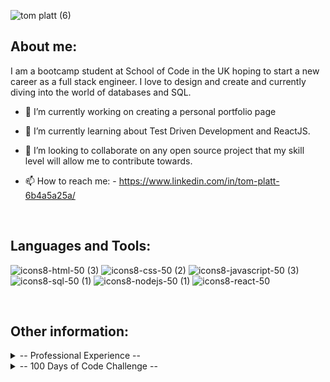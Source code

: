 ![tom platt (6)](https://github.com/tplatt92/tplatt92/assets/118260849/d96c68a2-cecc-4036-9e67-641c2fe6aa4a)

<h2>About me:</h2>
 I am a bootcamp student at School of Code in the UK hoping to start a new career as a full stack engineer. I love to design and create and currently diving into the world of databases and SQL. 

- 🔭 I’m currently working on creating a personal portfolio page 
- 🌱 I’m currently learning about Test Driven Development and ReactJS. 
- 👯 I’m looking to collaborate on any open source project that my skill level will allow me to contribute towards. 
- 📫 How to reach me: - https://www.linkedin.com/in/tom-platt-6b4a5a25a/

  <br>
<h2>Languages and Tools:</h2>

 
![icons8-html-50 (3)](https://github.com/tplatt92/tplatt92/assets/118260849/a41cd82b-3e2a-493d-bd4b-72ca3adf74c3)
![icons8-css-50 (2)](https://github.com/tplatt92/tplatt92/assets/118260849/3fe22a1d-2d09-4f63-83c8-ba552020705d)
![icons8-javascript-50 (3)](https://github.com/tplatt92/tplatt92/assets/118260849/eb0ecc7b-0473-4a75-9ad1-4a3c811dd67b)
![icons8-sql-50 (1)](https://github.com/tplatt92/tplatt92/assets/118260849/62c867b9-5ec2-496d-867f-64f97ef7b43b)
![icons8-nodejs-50 (1)](https://github.com/tplatt92/tplatt92/assets/118260849/d515d40a-6000-425b-ac10-7dec97fb1d2e)
![icons8-react-50](https://github.com/tplatt92/tplatt92/assets/118260849/4949473a-3a18-449d-838f-2ac94b2d6472)

<br>

<h2>Other information:</h2>

<details>
 <summary>-- Professional Experience --</summary>
 <h2>School of Code Bootcamp</h2>
 
 Thanks to my immersive experience at the School of Code bootcamp, I am emerging with a robust skill set and a dynamic mindset. I've mastered cutting-edge programming languages like JavaScript and React, equipping me to tackle complex coding challenges with confidence. My problem-solving abilities have been honed through real-world projects, where I learned to be the architect of innovative solutions.

Collaboration and teamwork are second nature to me now, having worked closely with diverse, talented peers in an environment that fosters creativity and mutual support. I'm adept at agile methodologies, ensuring that I can adapt swiftly to evolving project requirements.

The bootcamp not only taught me technical prowess but also emphasized soft skills. I've become an effective communicator, able to translate intricate technical jargon into comprehensible ideas for clients and team members alike. I’ve also developed resilience and adaptability, essential traits in the ever-changing tech landscape.

In addition to these skills, the bootcamp instilled in me a passion for continuous learning. I understand the importance of staying updated with the latest technologies and industry trends. With my hands-on experience and dedication to growth, I am ready to contribute effectively to any tech-driven project or team.

<h2>Primary School Teacher</h2>

Drawing on my rich background as a dedicated primary school teacher with a decade of experience, I bring a unique set of skills and attributes to the world of software engineering.

My years in the classroom have honed my communication abilities, enabling me to convey complex ideas with clarity and precision. I have a proven track record of adapting teaching methods to cater to diverse learning styles, showcasing my ability to tailor solutions to meet specific needs—a skill invaluable in programming, where understanding user requirements is crucial.

Patience and perseverance are my hallmarks, virtues that have enabled me to guide young minds through challenges. In the realm of coding, this means I approach problem-solving with tenacity and a calm demeanor, critical for debugging and troubleshooting intricate software issues.

Collaboration is at the heart of effective teaching, and I have cultivated the art of teamwork. I've led diverse groups of students and colleagues toward common goals, fostering a supportive environment where ideas flourish. These collaborative skills are directly applicable to agile development methodologies, ensuring seamless integration within a software engineering team.

In a rapidly changing educational landscape, I've become adept at embracing new technologies and incorporating them into my teaching methods. This adaptability is a cornerstone in the tech industry, where staying current with programming languages and tools is vital.

Moreover, my role demanded strong organizational skills to manage multiple tasks, deadlines, and diverse student needs. This aptitude for organization directly translates into efficient project management, ensuring that software development projects are completed on time and within scope.

Above all, my passion for education has given me a love for learning. Transitioning to software engineering, I am not just armed with technical skills, but also with a growth mindset and the enthusiasm to continually explore and innovate. With my blend of pedagogical expertise and newfound technical acumen, I am poised to make a significant impact in the world of software engineering.

</details>
<details>
<summary>-- 100 Days of Code Challenge --</summary>
<br>
Day 1: Continued with module 5 on Scrimba's front end career path - creating a twitter clone. Looked at Data attributes, how to create an interactive like button with counter. 

Day 2: Continued with creating a very basic twitter clone. Explored conditional rendering of CSS and how initialise CSS styles using conditional statements in JavaScript. I created a like button which toggles a red heart, a retweet button which glows green when clicked and a reply button which renders the replies onto the page when clicked and hides them when clicked again. 

Day 3: Looked at UUID's and how to generate them using a CDN. Imported and implemented the CDNs use to the twitter clone app. Generated a new UUID for each new tweet. 

Day 4: Rendered new tweets onto the twitter clone feed. Adding a new object to the existing array and finished the styling of the app. I enjoyed this project overall and found it challenging. Understanding the logic behind adding the button interactivity was difficult and something I definitely need to explore further in the next solo project. 

Day 5: Started a solo project of a restaurant ordering app following a figma design. I rendered the HTML into the browser using JavaScript and created a function which adds a food item to an order which is rendered below. Started to implement a remove function but struggled with this. 

Day 6: Finished implementing the remove item function and allowed for the tracking of the total price of the order. Also styled the app to the figma specifications. Added payment modal to appear when complete order button is pressed and used a form input fields to display input information. 

Day 7: Dove deeper into some essential JavaScript concepts. Learnt about object destructuring which enables us to get properties from objects and store into variables. I learnt about the .map(), join() methods and arrow functions and applied them to a variety of different coding exercises. 

Day 8: Learnt about the .reduce() method and completed a challenge which utilised all the learning from the past 2 days. It allowed me to apply object destructuring, .map(), .join(), .reduce() and utilise arrow functions. I then started to learn about the use cases of the ternary operator '?' and used it to refactor examples of code that used if/else statements. 

Day 9: Recapped arrow functions and ternary operators. Completed challenges to gain muscle memory and familiary when writing with the new syntax. 

Day 10: Used Scrimba and learnt about short circuiting with OR (||) and AND (&&) in order to make more concise conditional statements. Completed challenges that allowed me to apply this. 

Day 11: Finished module 5 using common constructor functions such as date() as well as looking at how to create my own error() constructors to handle error messages within my code. Continued with FreeCodeCamps data structures and algorithms module and tried to apply the knowledge I have learnt to write some basic algorithmic scripts which I was successful with to varying degrees. Practicing my JS application is definitely something I need to ensure I consistently practice. 

Day 12: Started my day with some codewars challenges to continue my JS application then began Scrimba Module 6 on responsive design. Looked at relative units such as %, em, and rems and their various applications. 

Day 13: Signed up to LeetCode and its 30 days of JavaScript problem set. Completed several problems to enhance my understanding of how to approach different problems using JS. 

Day 14: Solved severeal problems on CodeWars using JavaScript. Moved on to 7kyu challenges and learnt about a few new methods to convert values into numbers: the unary operator (+) to turn a string into a number; the Number() and parseInt() methods which offer greater control when converting values into numbers; Math.sqrt(n) which finds the square root of a number; as well as applying previous learnt methods such as .map(), .join(), .split(), for loops and arrow functions. 

Day 15: First day of my School of Code bootcamp. We were introduced to the staff and the challenges that lay ahead, we looked at how to become effective learners and what daily practices to adopt in order to get the most out the bootcamp.

Day 16: Started my day recapping useful string methods, and playing around with them in my dev tools. Methods like .length, finding an integer [], .includes,  and .indexOf. During the second day of the bootcamp we looked at useful developer tools such as AI, git and github. 

Day 17: Day 3 of School of code bootcamp. Had an incredibly interesting talk from Ira Rainey: a senior software engineer at Microsoft. We learnt a lot about imposter syndrome and growth mindset. In the afternoon we experimented with differed tools such as draw.io to help us create effective plans for our code, working collaboratively with others to solve different problems using AGILE. 

Day 18: Day 4 of School of Code Bootcamp. We dove deeper into using AGILE and other methods such as LEAN and MVP. We then planned our first Hackathon which was to create an escape room game using scratch. We utilised tools such as draw.io to create flow diagrams in order to help us plan out the day and looked at project management tools on Github like milestones and issues. 

Day 19: Day 5 of School of Code Bootcamp. Our first hackathon creating an escape room game using scratch. We worked throughout the day to produce a working piece of software with three different rooms. We were very happy with what we produced and presented it back to our cohort reflecting on what went well, what we could improve next time and included a demo of our planning process and the game itself. 

Day 20: With our JavaScript fundamentals week coming up, I reviewed the basics of JavaScript including Primitive values, string methods, the Math Object and simple Boolean logic including conditionals and comparison operators.

Day 21: Continued to review JS fundamentals today I focused on the array and object data structures. I looked at how to access and add/remove data from them and reviewed some important array methods including: push(), pop(), shift(), unshift(), slice(), splice() and more. Tomorrow morning I will review different ways of looping and iterating over data.

Day 22: Reviewed different loop types and explored their strengths and weaknesses. When different loops are most useful. Week 2 began of the School of Code bootcamp where we met our new teams for the weeks and began the day with an engaging workshop on growth mindset. In the afternoon we looked at some JavaScript fundamentals and went through exerises to practice some of those basics. 

Day 23: Starting the morning recapping arrays and objects before the bootcamp began. During the days bootcamp we focused on looping and functions. We looked at while, for loops and then function basics and higher order functions. We took on several challenges culminating in creating a function that would add and withdraw money from a bank account and update the accounts total. Into the evening I completed some codewars challenges that utilised some array methods like reduce() and filter(). 

Day 24: Started the morning recapping object Methods and using the 'this' keyword. Then went into the bootcamp confident as we were focusing on arrays and how to utilise them when building applications. We build a quiz application which stored answers within an array and then used conditionals to check whether user input matched that answer, keeping tracking of the users total score and reporting it to them at then end. In the evening I completed a couple of code wars challenges including one 6 kata challenge which I was very satisfied with. 

Day 25: Our second Hackathon creating a rock,paper, scissors game. It was a super fun day where we created a working game of rock, paper, scissors and even managed to go above and beyond by manipulating the DOM to render it out which presented some challenges which we overcame for the most part. We definitely needed to continue to embed AGILE principles and get comfortable with that workflow and utilise githubs project management features more effectively. 

Day 26: Embedded some of the weekly concepts learned using the exorcism platform which has been very enjoyable. 

Day 27: Decided to start a portfolio project in order to build a central hub to display my projects. I completed the navbar and learnt about the css clamp feature to create responsive typography. 

Day 28: Completed the hero section of my personal portfolio that was responsive to different screen sizes. Started the third week of school of code confident, we looked at debugging and how to use the dev tools to help debug. We learnt about different error types and how we can use systematic processes to handle them. 

Day 29: Completed the skills section, responsive to different screen sizes. During the bootcamp we focused on using JS to manipulate the DOM. We looked at grabbing, creating, and modifying different elements on the page. 

Day 30: Completed codewars challenges and achieved the 5kyu rank! We focused on JavaScript events and how we can use eventListeners to create dynamic user interactions. We completed a series of challenges that utilised different events and other concepts that we had previously learnt in week two which was challenging but really rewarding. 

Day 31: We recapped how we can get information from arrays and objects but utilising data sets which include several levels of nesting. Once we achieved that we looked at external API's and get requests using fetch, async functions, promises and await. This was a challenging day for me and I found understanding promises difficult, I did some extra reading in the evening in preparation for the hackathon where we would have to create our own weather application using an external API. 

Day 32: Hackathon day went incredibly well and my team and I were very happy with what we managed to achieve. We create a fully functioning weather application which used an external weather API and rendered out the information onto a clean looking interface. Even after the day was over, I took it upon myself to hook up another geolocation API in order for users to be able to input a location and get the weather from that API. 

Day 33: Completed the bootcamps weekend task which was to use another API and render out some information that had been displayed. I teamed up with another bootcamper and we used a Pokemon API to create our very own working Pokedex application. Using a Pokedex template, we hooked the API up to different elements and successfully rendered out the information we wanted to the pokedex. We were incredibly happy with the results. 

Day 34: Spent some time looking at ways to create animations and interesting SVGs. In the evening I started learning about Nodejs and npm. 

Day 35: Refreshed our knowledge from the previous week on APIs and learned about the setTimeout and setInterval functions. We then created a working clock that was connecting to our locations real time. 

Day 36: We were introduced to Nodejs and initial set up. How to initialise a node project and install different packages. 

Day 37: Used nodejs to create CRUD functions that would form the basis of our API in the hackathon at the end of the week.

Day 38: Introduced to expressjs to create our own server which would call upon different CRUD functions depending on what type of request would be created.

Day 39: Hackathon day: We had to create our own API from scratch with crud functionality and different types of HTML requests. We were successful and managed to complete the task and even some stretch goals. We managed to hook the backend up to the front end using the cors package. We created a button which generated a random quote to the page using a get request that delivered an array of quotes and then selected one at random. 

Day 40: Weekend project was to create our own functioning API on our own, I created CRUD functionality for an API that processed user data. 

Day 41: Continued with the weekend project and managed not only to get each type of request working but connected it to the front end and manageed to build out a sleek design which could add and retrieve user data using query parameters. 

Day 42: Introduced to databases and why they are preferred to in situations over a JSON API. 

Day 43: Started to learn SQL and how to create SQL query strings. Really enjoyed learning the syntax as it reads like english. We used a resource called SQL bolt to learn the basics. 

Day 44: Continued with SQL bolt which taught us about more complex queries involving aggregate functions and then different table joins. Ended the day with a SQL murder mystery challenge which put our skills to the test.

Day 45: Learnt about using nodejs to extract data from our database through different route handlers. 

Day 46: Hackathon Friday. Our group worked so well together which meant for a stress free hackathon. We ensured that we completed it properly with everyone on the same page and no one being left behind. We managed to create our own SQL database with a CRUD functioning API and it worked without hiccups. Finished our destination section and introduced ourselves to scoll trigger animations. We managed to create stacking panels with a smooth scroll implemented and it looks fantastic. 

Day 47: Completed the crew section on our space tourism site which included another scroll trigger animation. This time we wanted the panels to slide horizontally and we managed to achieve this after some teething issues. Overall we are really happy with it. 

Day 48: Continued work on the space tourism site. Managed to get the technology page working and is now fully responsive. Just need to figure out a way to position the image and size it correctly.

Day 49: We were introduced to testing and had a guest lecture on the imoportance of Test Driven Development and the advantages of automated testing rather than manual tesing. At the end of the day I filtered through our space projects and pruned unneccessary pieces of code. 

Day 50: We learnt about Unit testing using vitest. I really enjoyed today as we got to put out JS skills into practice by writing an ever increasingly complex function. What was difficult was remembering to use Test Driven Development priciples and ensure that we write the test first before we write any code. Although this seemed counterintuitive, I can appreciate the power of it and will start incorporating it into my working practices. 

Day 51: Today we learnt about end to end testing looking at user flows and how we can test that they work as expected using Playwright. This was a really interesting tool that includes a useful GUI that shows you what your tests are doing. We looked at how to use different locators, actions and assertions. Started to learn react and began the react library course of FreeCodeCamp.

Day 52: Looked into API testing using a combination of different testing packages like vitest and supertest. It was really interesting to see how we could similate different requests and automate them rather than using thunderclient. Continued with the React course into the evening. 

Day 53: Complete the hackathon which included building out a string of tests for an API as well as an end to end test for a user flow. This was the most difficult hackathon yet but we came out the other side smiling and had such a fun time. 

Day 54: Created a plan for our next project which we will use a variety of new technologies. This is a free lance portfolio projects for a business that will utilise the website. This is a collaborative project with a fellow bootcamper and being led by an experience software engineer. I am so excited to be a part of this project and learning about React development. 


</details>



